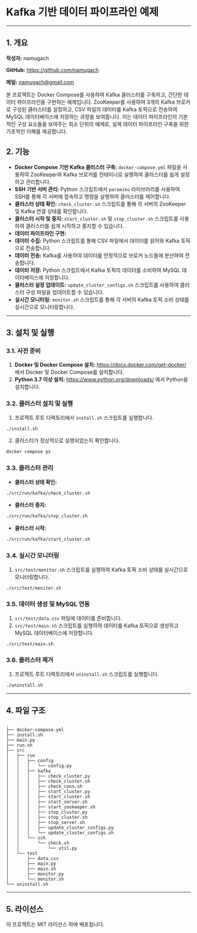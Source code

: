 # Kafka 기반 데이터 파이프라인 예제

---

## 1. 개요

**작성자:** namugach

**GitHub:** https://github.com/namugach

**메일:** namugach@gmail.com

본 프로젝트는 Docker Compose를 사용하여 Kafka 클러스터를 구축하고, 간단한 데이터 파이프라인을 구현하는 예제입니다. ZooKeeper를 사용하여 3개의 Kafka 브로커로 구성된 클러스터를 설정하고, CSV 파일의 데이터를 Kafka 토픽으로 전송하여 MySQL 데이터베이스에 저장하는 과정을 보여줍니다. 이는 데이터 파이프라인의 기본적인 구성 요소들을 보여주는 최소 단위의 예제로, 실제 데이터 파이프라인 구축을 위한 기초적인 이해를 제공합니다.


## 2. 기능

*   **Docker Compose 기반 Kafka 클러스터 구축:**  `docker-compose.yml`  파일을 사용하여 ZooKeeper와 Kafka 브로커를 컨테이너로 실행하여 클러스터를 쉽게 설정하고 관리합니다.
*   **SSH 기반 서버 관리:** Python 스크립트에서  `paramiko`  라이브러리를 사용하여 SSH를 통해 각 서버에 접속하고 명령을 실행하여 클러스터를 제어합니다.
*   **클러스터 상태 확인:**  `check_cluster.sh`  스크립트를 통해 각 서버의 ZooKeeper 및 Kafka 연결 상태를 확인합니다.
*   **클러스터 시작 및 중지:**  `start_cluster.sh`  및  `stop_cluster.sh`  스크립트를 사용하여 클러스터를 쉽게 시작하고 중지할 수 있습니다.
*   **데이터 파이프라인 구현:**
*   **데이터 수집:** Python 스크립트를 통해 CSV 파일에서 데이터를 읽어와 Kafka 토픽으로 전송합니다.
*   **데이터 전송:** Kafka를 사용하여 데이터를 안정적으로 브로커 노드들에 분산하여 전송합니다.
*   **데이터 저장:** Python 스크립트에서 Kafka 토픽의 데이터를 소비하여 MySQL 데이터베이스에 저장합니다.
*   **클러스터 설정 업데이트:**  `update_cluster_configs.sh`  스크립트를 사용하여 클러스터 구성 파일을 업데이트할 수 있습니다.
*   **실시간 모니터링:**  `monitor.sh`  스크립트를 통해 각 서버의 Kafka 토픽 소비 상태를 실시간으로 모니터링합니다.

---

## 3. 설치 및 실행

### 3.1. 사전 준비

1. **Docker 및 Docker Compose 설치:**  https://docs.docker.com/get-docker/  에서 Docker 및 Docker Compose를 설치합니다.
2. **Python 3.7 이상 설치:**  https://www.python.org/downloads/  에서 Python을 설치합니다.

### 3.2. 클러스터 설치 및 실행

1. 프로젝트 루트 디렉토리에서  `install.sh`  스크립트를 실행합니다.

```sh
./install.sh
```

2. 클러스터가 정상적으로 실행되었는지 확인합니다.

```sh
docker compose ps
```

### 3.3. 클러스터 관리

*   **클러스터 상태 확인:**

```sh
./src/run/kafka/check_cluster.sh
```

*   **클러스터 중지:**

```sh
./src/run/kafka/stop_cluster.sh
```

*   **클러스터 시작:**

```sh
./src/run/kafka/start_cluster.sh
```



### 3.4. 실시간 모니터링

1. `src/test/monitor.sh`  스크립트를 실행하여 Kafka 토픽 소비 상태를 실시간으로 모니터링합니다.

```sh
./src/test/monitor.sh
```


### 3.5. 데이터 생성 및 MySQL 연동

1. `src/test/data.csv`  파일에 데이터를 준비합니다.
2. `src/test/main.sh`  스크립트를 실행하여 데이터를 Kafka 토픽으로 생성하고 MySQL 데이터베이스에 저장합니다.

```sh
./src/test/main.sh
```


### 3.6. 클러스터 제거

1. 프로젝트 루트 디렉토리에서  `uninstall.sh`  스크립트를 실행합니다.

```sh
./uninstall.sh
```

---

## 4. 파일 구조

```
.
├── docker-compose.yml
├── install.sh
├── main.py
├── run.sh
├── src
│   ├── run
│   │   ├── config
│   │   │   └── config.py
│   │   ├── kafka
│   │   │   ├── check_cluster.py
│   │   │   ├── check_cluster.sh
│   │   │   ├── check_conn.sh
│   │   │   ├── start_cluster.py
│   │   │   ├── start_cluster.sh
│   │   │   ├── start_server.sh
│   │   │   ├── start_zookeeper.sh
│   │   │   ├── stop_cluster.py
│   │   │   ├── stop_cluster.sh
│   │   │   ├── stop_server.sh
│   │   │   ├── update_cluster_configs.py
│   │   │   └── update_cluster_configs.sh
│   │   └── ssh
│   │       └── check.sh
│   │           └── util.py
│   └── test
│       ├── data.csv
│       ├── main.py
│       ├── main.sh
│       ├── monitor.py
│       └── monitor.sh
└── uninstall.sh

```

---

## 5. 라이선스
이 프로젝트는 MIT 라이선스 하에 배포됩니다. 
